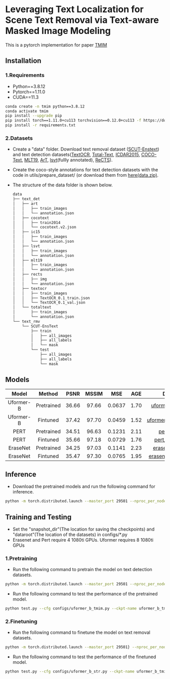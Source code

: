 # Leveraging Text Localization for Scene Text Removal via Text-aware Masked Image Modeling 

This is a pytorch implementation for paper [TMIM](https://arxiv.org/abs/2409.13431)

## Installation

### 1.Requirements

- Python==3.8.12
- Pytorch==1.11.0
- CUDA==11.3

```bash
conda create -n tmim python==3.8.12
conda activate tmim
pip install --upgrade pip
pip install torch==1.11.0+cu113 torchvision==0.12.0+cu113 -f https://download.pytorch.org/whl/cu113/torch_stable.html 
pip install -r requirements.txt
```

### 2.Datasets
- Create a "data" folder. Download text removal dataset ([SCUT-Enstext](https://github.com/HCIILAB/SCUT-EnsText)) and text detection datasets([TextOCR](https://textvqa.org/textocr/dataset/), [Total-Text](https://github.com/cs-chan/Total-Text-Dataset), [ICDAR2015](https://rrc.cvc.uab.es/?ch=4&com=downloads), [COCO-Text](https://bgshih.github.io/cocotext/#h2-download), [MLT19](https://rrc.cvc.uab.es/?ch=15&com=downloads), [ArT](https://rrc.cvc.uab.es/?ch=14&com=downloads), [lsvt](https://rrc.cvc.uab.es/?ch=16&com=downloads)(fullly annotated), [ReCTS](https://rrc.cvc.uab.es/?ch=12&com=downloads)). 
- Create the coco-style annotations for text detection datasets with the code in utils/prepare_dataset/ (or download them from [here(data.zip)](https://drive.google.com/drive/folders/1g3kLDe-WuSKmag978XhRRoc9Wg9riy7r?usp=sharing). 
- The structure of the data folder is shown below.

  ```bash
  data
  ├── text_det
  │   ├── art
  │   │   ├── train_images
  │   │   └── annotation.json
  │   ├── cocotext
  │   │   ├── train2014
  │   │   └── cocotext.v2.json
  │   ├── ic15
  │   │   ├── train_images
  │   │   └── annotation.json 
  │   ├── lsvt
  │   │   ├── train_images
  │   │   └── annotation.json 
  │   ├── mlt19
  │   │   ├── train_images
  │   │   └── annotation.json 
  │   ├── rects
  │   │   ├── img
  │   │   └── annotation.json 
  │   ├── textocr
  │   │   ├── train_images
  │   │   ├── TextOCR_0.1_train.json 
  │   │   └── TextOCR_0.1_val.json 
  │   └── totaltext
  │       ├── train_images
  │       └── annotation.json
  └── text_rmv
      └── SCUT-EnsText
          ├── train
          │   ├── all_images
          │   ├── all_labels
          │   └── mask
          └── test
              ├── all_images
              ├── all_labels
              └── mask

  ```

## Models

|        Model     |    Method   	|    PSNR 	  |    MSSIM 	  |     MSE 	  |     AGE 	  |     Download 	  |
|:---------------: |:------------:|:-----------:|:-----------:|:-----------:|:-----------:|:---------------:|
|    Uformer-B     |  Pretrained 	|    36.66   	|     97.66  	|    0.0637   |    1.70     |[uformer_b_tmim.pth](https://drive.google.com/file/d/1GQW6LRIXboQ2ECynjDEg3qu7W4DCrcAS/view?usp=drive_link)|    
|    Uformer-B     |  Fintuned   	|    37.42   	|     97.70   |    0.0459   |    1.52     |[uformer_b_tmim_str.pth](https://drive.google.com/file/d/1sMrVMnzplfCwGnyuw-GITypUMc2F5Icr/view?usp=drive_link)|
|      PERT        |  Pretrained 	|    34.51   	|     96.63  	|    0.1231   |    2.11     |[pert_tmim.pth](https://drive.google.com/file/d/1HB_Q5s0AwXa7ma-NuG3e6kKO6fO-UWbc/view?usp=drive_link)|    
|      PERT        |  Fintuned   	|    35.66   	|     97.18   |    0.0729   |    1.76     |[pert_tmim_str.pth](https://drive.google.com/file/d/1QVzbv4vcpEd5UOm0ubPJgtbjEzJdoJQh/view?usp=drive_link)|
|    EraseNet      |  Pretrained 	|    34.25   	|     97.03  	|    0.1141   |    2.23     |[erasenet_tmim.pth](https://drive.google.com/file/d/1utU-5b0kO795MJwGe8NujxHS1VX19HXH/view?usp=drive_link)|    
|    EraseNet      |  Fintuned   	|    35.47   	|     97.30   |    0.0765   |    1.95     |[erasenet_tmim_str.pth](https://drive.google.com/file/d/1ny9zQmbGqJKNn2ADFUGkQKBHJf3HgD6s/view?usp=sharing)|   


## Inference
- Download the pretrained models and run the following command for inference.
```bash
python -m torch.distributed.launch --master_port 29501 --nproc_per_node=1 demo.py --cfg configs/uformer_b_str.py --resume path/to/uformer_b_tmim_str.pth --test-dir path/to/image/folder --visualize-dir path/to/result/folder
```

## Training and Testing
- Set the "snapshot_dir"(The location for saving the checkpoints) and "dataroot"(The location of the datasets) in configs/*.py
- Erasenet and Pert require 4 1080ti GPUs. Uformer requires 8 1080ti GPUs

### 1.Pretraining
 - Run the following command to pretrain the model on text detection datasets.
```bash
python -m torch.distributed.launch --master_port 29501 --nproc_per_node=8 train.py --cfg configs/uformer_b_tmim.py --ckpt-name uformer_b_tmim --save-log 
```
 - Run the following command to test the performance of the pretrained model.
 ```bash
python test.py --cfg configs/uformer_b_tmim.py --ckpt-name uformer_b_tmim/latest.pth --save-log --visualize
```

### 2.Finetuning
 - Run the following command to finetune the model on text removal datasets.
```bash
python -m torch.distributed.launch --master_port 29501} --nproc_per_node=8 train.py --cfg configs/uformer_b_str.py --ckpt-name uformer_b_tmim_str --save-log --resume 'ckpt/uformer_b_tmim/latest.pth'
```
 - Run the following command to test the performance of the finetuned model.
 ```bash
python test.py --cfg configs/uformer_b_str.py --ckpt-name uformer_b_tmim_str/latest.pth --save-log --visualize
```


